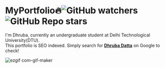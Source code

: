 # MyPortfolio🔥![GitHub watchers](https://img.shields.io/github/watchers/dhruba-datta/MyPortfolio?style=social) ![GitHub Repo stars](https://img.shields.io/github/stars/dhruba-datta/MyPortfolio?style=social)

I'm Dhruba, currently an undergraduate student at Delhi Technological University(DTU).\
This portfolio is SEO indexed. Simply search for **[Dhruba Datta](https://www.google.com/search?client=opera&q=dhruba+datta&sourceid=opera&ie=UTF-8&oe=UTF-8)** on Google to check!

![ezgif com-gif-maker](https://user-images.githubusercontent.com/74358627/150760794-3b913d3a-85de-465f-9d2a-b0b1d3e861a8.gif)
